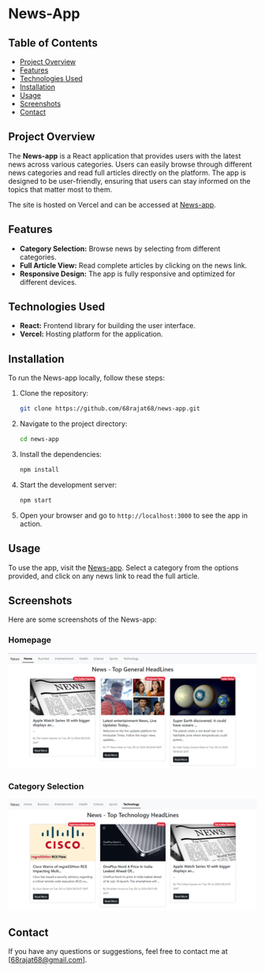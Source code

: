 # News-App

## Table of Contents
- [Project Overview](#project-overview)
- [Features](#features)
- [Technologies Used](#technologies-used)
- [Installation](#installation)
- [Usage](#usage)
- [Screenshots](#screenshots)
- [Contact](#contact)

## Project Overview
The **News-app** is a React application that provides users with the latest news across various categories. Users can easily browse through different news categories and read full articles directly on the platform. The app is designed to be user-friendly, ensuring that users can stay informed on the topics that matter most to them.

The site is hosted on Vercel and can be accessed at <a href="https://news-app-lac-five.vercel.app/" target="_blank">News-app</a>.

## Features
- **Category Selection:** Browse news by selecting from different categories.
- **Full Article View:** Read complete articles by clicking on the news link.
- **Responsive Design:** The app is fully responsive and optimized for different devices.

## Technologies Used
- **React:** Frontend library for building the user interface.
- **Vercel:** Hosting platform for the application.

## Installation
To run the News-app locally, follow these steps:

1. Clone the repository:
    ```bash
    git clone https://github.com/68rajat68/news-app.git
    ```

2. Navigate to the project directory:
    ```bash
    cd news-app
    ```

3. Install the dependencies:
    ```bash
    npm install
    ```

4. Start the development server:
    ```bash
    npm start
    ```

5. Open your browser and go to `http://localhost:3000` to see the app in action.

## Usage
To use the app, visit the <a href="https://news-app-lac-five.vercel.app/" target="_blank">News-app</a>. Select a category from the options provided, and click on any news link to read the full article.


## Screenshots
Here are some screenshots of the News-app:

### Homepage
![Homepage Screenshot](images/home.png)

### Category Selection
![Category Selection Screenshot](images/category.png)


## Contact
If you have any questions or suggestions, feel free to contact me at [68rajat68@gmail.com].



